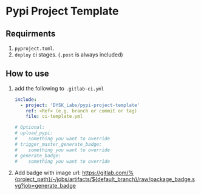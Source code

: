 # Pypi Project Template

## Requirments

1. `pyproject.toml`.
2. `deploy` ci stages. (`.post` is always included)

## How to use

1. add the following to `.gitlab-ci.yml`
    ```yaml
    include:
      - project: 'DYSK_Labs/pypi-project-template'
        ref: <Ref> (e.g. branch or commit or tag)
        file: ci-template.yml

    # Optional:
    # upload_pypi:
    #    something you want to override
    # trigger_master_generate_badge:
    #    something you want to override
    # generate_badge:
    #    something you want to override
    ```

2. Add badge with image url: <https://gitlab.com/%{project_path}/-/jobs/artifacts/${default_branch}/raw/package_badge.svg?job=generate_badge>
